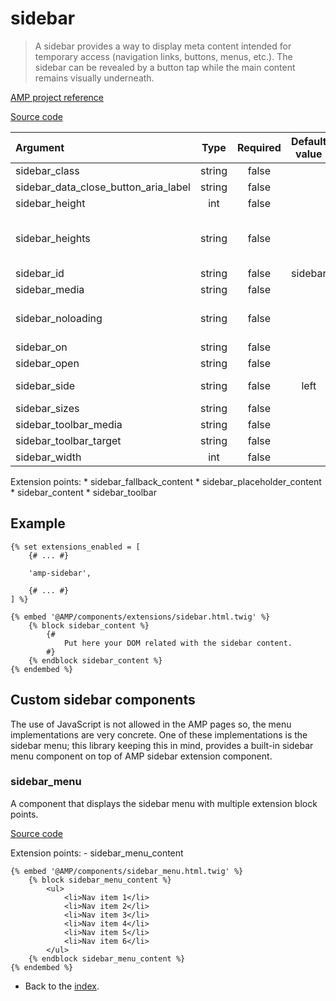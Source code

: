 # sidebar
> A sidebar provides a way to display meta content intended for temporary access
> (navigation links, buttons, menus, etc.). The sidebar can be revealed by a button
> tap while the main content remains visually underneath.

[AMP project reference][1]

[Source code][2]

| Argument                             | Type       | Required | Default value | More information                             | 
|:-------------------------------------|:----------:|:--------:|:-------------:|:---------------------------------------------|
| sidebar_class                        | string     | false    |               |                                              |
| sidebar_data_close_button_aria_label | string     | false    |               |                                              |
| sidebar_height                       | int        | false    |               |                                              |
| sidebar_heights                      | string     | false    |               | only matters when the layout is "responsive" |
| sidebar_id                           | string     | false    | sidebar       |                                              |
| sidebar_media                        | string     | false    |               |                                              |
| sidebar_noloading                    | string     | false    |               | only it can be "noloading"                   |
| sidebar_on                           | string     | false    |               |                                              |
| sidebar_open                         | string     | false    |               |                                              |
| sidebar_side                         | string     | false    | left          | also, it can be "right"                      |
| sidebar_sizes                        | string     | false    |               |                                              |
| sidebar_toolbar_media                | string     | false    |               |                                              |
| sidebar_toolbar_target               | string     | false    |               |                                              |
| sidebar_width                        | int        | false    |               |                                              |

Extension points:
    * sidebar_fallback_content
    * sidebar_placeholder_content
    * sidebar_content
    * sidebar_toolbar

## Example

```twig
{% set extensions_enabled = [
    {# ... #}

    'amp-sidebar',

    {# ... #}
] %}

{% embed '@AMP/components/extensions/sidebar.html.twig' %}
    {% block sidebar_content %}
        {#
            Put here your DOM related with the sidebar content.
        #}
    {% endblock sidebar_content %}
{% endembed %}
```

## Custom sidebar components
The use of JavaScript is not allowed in the AMP pages so, the menu implementations are very concrete. One of these
implementations is the sidebar menu; this library keeping this in mind, provides a built-in sidebar menu component
on top of AMP sidebar extension component.

### sidebar_menu
A component that displays the sidebar menu with multiple extension block points.

[Source code][3]

Extension points:
    - sidebar_menu_content

```twig
{% embed '@AMP/components/sidebar_menu.html.twig' %}
    {% block sidebar_menu_content %}
        <ul>
            <li>Nav item 1</li>
            <li>Nav item 2</li>
            <li>Nav item 3</li>
            <li>Nav item 4</li>
            <li>Nav item 5</li>
            <li>Nav item 6</li>
        </ul>
    {% endblock sidebar_menu_content %}
{% endembed %}
```

- Back to the [index](../../index.md).

[1]: https://github.com/ampproject/amphtml/blob/master/extensions/amp-sidebar/amp-sidebar.md
[2]: https://github.com/benatespina/AMPTwigTheme/blob/master/templates/components/extensions/sidebar.html.twig
[3]: https://github.com/benatespina/AMPTwigTheme/blob/master/templates/components/sidebar_menu.html.twig

